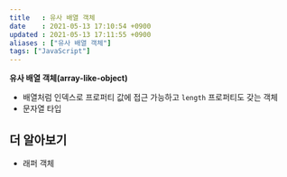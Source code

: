 ```yaml
---
title   : 유사 배열 객체
date    : 2021-05-13 17:10:54 +0900
updated : 2021-05-13 17:11:55 +0900
aliases : ["유사 배열 객체"]
tags: ["JavaScript"]
---
```

**유사 배열 객체(array-like-object)**

- 배열처럼 인덱스로 프로퍼티 값에 접근 가능하고 `length` 프로퍼티도 갖는 객체  
- 문자열 타입

## 더 알아보기
- 래퍼 객체
